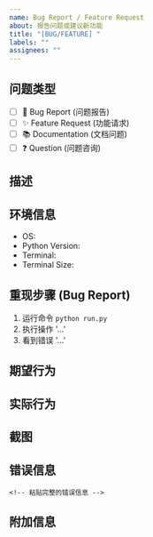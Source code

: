 ```yaml
---
name: Bug Report / Feature Request
about: 报告问题或建议新功能
title: "[BUG/FEATURE] "
labels: ""
assignees: ""
---
```


## 问题类型

<!-- 请选择一个 -->

- [ ] 🐛 Bug Report (问题报告)
- [ ] ✨ Feature Request (功能请求)
- [ ] 📚 Documentation (文档问题)
- [ ] ❓ Question (问题咨询)

## 描述

<!-- 清楚描述问题或功能请求 -->

## 环境信息

- OS: <!-- e.g. macOS 14.0, Ubuntu 22.04, Windows 11 -->
- Python Version: <!-- e.g. 3.9.7 -->
- Terminal: <!-- e.g. iTerm2, Terminal.app, Windows Terminal -->
- Terminal Size: <!-- e.g. 120x40 -->

## 重现步骤 (Bug Report)

1. 运行命令 `python run.py`
2. 执行操作 '...'
3. 看到错误 '...'

## 期望行为

<!-- 描述你期望发生什么 -->

## 实际行为

<!-- 描述实际发生了什么 -->

## 截图

<!-- 如果有帮助，请添加截图 -->

## 错误信息

```
<!-- 粘贴完整的错误信息 -->
```

## 附加信息

<!-- 添加任何其他相关信息 -->
